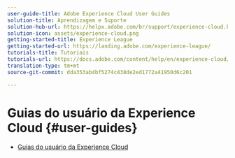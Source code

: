 ```yaml
---
user-guide-title: Adobe Experience Cloud User Guides
solution-title: Aprendizagem e Suporte
solution-hub-url: https://helpx.adobe.com/br/support/experience-cloud.html
solution-icon: assets/experience-cloud.png
getting-started-title: Experience League
getting-started-url: https://landing.adobe.com/experience-league/
tutorials-title: Tutoriais
tutorials-url: https://docs.adobe.com/content/help/en/experience-cloud/tutorials/home.html
translation-type: tm+mt
source-git-commit: dda353ab4bf5274c438de2ed1772a41950d6c201

---
```



# Guias do usuário da Experience Cloud {#user-guides}

+ [Guias do usuário da Experience Cloud](home.md)
